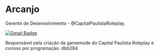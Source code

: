 # Arcanjo

Gerente de Desenvolvimento - @CapitalPaulistaRoleplay.

[![Gmail Badge](https://img.shields.io/badge/-contato.capitalpaulista@gmail.com-dbb284?style=flat-square&logo=Gmail&logoColor=white&link=mailto:diego.schell.f@gmail.com)](mailto:diego.schell.f@gmail.com)

Responsável pela criação da gamemode do Capital Paulista Roleplay e curioso por programação.
dbb284
